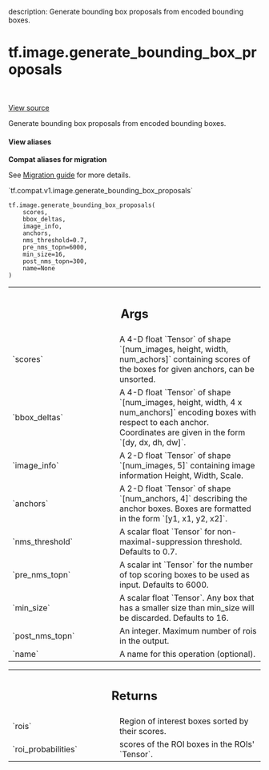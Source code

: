 description: Generate bounding box proposals from encoded bounding boxes.

<div itemscope itemtype="http://developers.google.com/ReferenceObject">
<meta itemprop="name" content="tf.image.generate_bounding_box_proposals" />
<meta itemprop="path" content="Stable" />
</div>

# tf.image.generate_bounding_box_proposals

<!-- Insert buttons and diff -->

<table class="tfo-notebook-buttons tfo-api nocontent" align="left">

</table>

<a target="_blank" class="external" href="/code/stable/tensorflow/python/ops/image_ops_impl.py">View source</a>



Generate bounding box proposals from encoded bounding boxes.


<section class="expandable">
  <h4 class="showalways">View aliases</h4>
  <p>
<b>Compat aliases for migration</b>
<p>See
<a href="https://www.tensorflow.org/guide/migrate">Migration guide</a> for
more details.</p>
<p>`tf.compat.v1.image.generate_bounding_box_proposals`</p>
</p>
</section>

<pre class="devsite-click-to-copy prettyprint lang-py tfo-signature-link">
<code>tf.image.generate_bounding_box_proposals(
    scores,
    bbox_deltas,
    image_info,
    anchors,
    nms_threshold=0.7,
    pre_nms_topn=6000,
    min_size=16,
    post_nms_topn=300,
    name=None
)
</code></pre>



<!-- Placeholder for "Used in" -->


<!-- Tabular view -->
 <table class="responsive fixed orange">
<colgroup><col width="214px"><col></colgroup>
<tr><th colspan="2"><h2 class="add-link">Args</h2></th></tr>

<tr>
<td>
`scores`<a id="scores"></a>
</td>
<td>
A 4-D float `Tensor` of shape
`[num_images, height, width, num_achors]` containing scores of
 the boxes for given anchors, can be unsorted.
</td>
</tr><tr>
<td>
`bbox_deltas`<a id="bbox_deltas"></a>
</td>
<td>
A 4-D float `Tensor` of shape
`[num_images, height, width, 4 x num_anchors]` encoding boxes
 with respect to each anchor. Coordinates are given
 in the form `[dy, dx, dh, dw]`.
</td>
</tr><tr>
<td>
`image_info`<a id="image_info"></a>
</td>
<td>
A 2-D float `Tensor` of shape `[num_images, 5]`
containing image information Height, Width, Scale.
</td>
</tr><tr>
<td>
`anchors`<a id="anchors"></a>
</td>
<td>
A 2-D float `Tensor` of shape `[num_anchors, 4]`
describing the anchor boxes.
Boxes are formatted in the form `[y1, x1, y2, x2]`.
</td>
</tr><tr>
<td>
`nms_threshold`<a id="nms_threshold"></a>
</td>
<td>
A scalar float `Tensor` for non-maximal-suppression
threshold. Defaults to 0.7.
</td>
</tr><tr>
<td>
`pre_nms_topn`<a id="pre_nms_topn"></a>
</td>
<td>
A scalar int `Tensor` for the number of
top scoring boxes to be used as input. Defaults to 6000.
</td>
</tr><tr>
<td>
`min_size`<a id="min_size"></a>
</td>
<td>
A scalar float `Tensor`. Any box that has a smaller size
than min_size will be discarded. Defaults to 16.
</td>
</tr><tr>
<td>
`post_nms_topn`<a id="post_nms_topn"></a>
</td>
<td>
An integer. Maximum number of rois in the output.
</td>
</tr><tr>
<td>
`name`<a id="name"></a>
</td>
<td>
A name for this operation (optional).
</td>
</tr>
</table>



<!-- Tabular view -->
 <table class="responsive fixed orange">
<colgroup><col width="214px"><col></colgroup>
<tr><th colspan="2"><h2 class="add-link">Returns</h2></th></tr>

<tr>
<td>
`rois`<a id="rois"></a>
</td>
<td>
Region of interest boxes sorted by their scores.
</td>
</tr><tr>
<td>
`roi_probabilities`<a id="roi_probabilities"></a>
</td>
<td>
scores of the ROI boxes in the ROIs' `Tensor`.
</td>
</tr>
</table>

